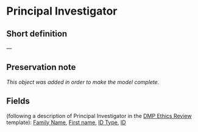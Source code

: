 # Principal Investigator
## Short definition
—
## Preservation note
*This object was added in order to make the model complete.*
## Fields
(following a description of Principal Investigator in the [DMP Ethics Review](../Templates/DMP%20Ethics%20Review.md) template):
[Family Name](../Object-Fields/Principal%20Investigator/Family%20Name.md),
[First name](../Object-Fields/Principal%20Investigator/First%20name.md),
[ID Type](../Object-Fields/Principal%20Investigator/ID%20Type.md),
[ID](../Object-Fields/Principal%20Investigator/ID.md)
